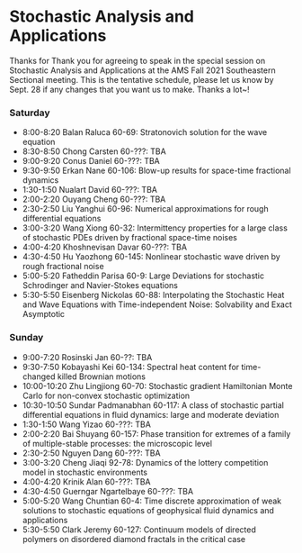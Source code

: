 # Stochastic Analysis and Applications
Thanks for Thank you for agreeing to speak in the special session on Stochastic Analysis and Applications at the AMS Fall 2021 Southeastern Sectional meeting. This is the tentative schedule, please let us know by Sept. 28 if any changes that you want us to make. Thanks a lot~! 

### Saturday
* 8:00-8:20  Balan  Raluca  60-69:  Stratonovich solution for the wave equation
* 8:30-8:50  Chong  Carsten  60-???:  TBA
* 9:00-9:20  Conus  Daniel  60-???:  TBA
* 9:30-9:50  Erkan  Nane  60-106:  Blow-up results for space-time fractional dynamics
* 1:30-1:50  Nualart  David  60-???:  TBA
* 2:00-2:20  Ouyang  Cheng  60-???:  TBA
* 2:30-2:50  Liu  Yanghui  60-96:  Numerical approximations for rough differential equations
* 3:00-3:20  Wang  Xiong  60-32:  Intermittency properties for a large class of stochastic PDEs driven by fractional space-time noises
* 4:00-4:20  Khoshnevisan  Davar  60-???:  TBA
* 4:30-4:50  Hu  Yaozhong  60-145:  Nonlinear stochastic wave driven by rough fractional noise
* 5:00-5:20  Fatheddin  Parisa  60-9:  Large Deviations for stochastic Schrodinger and Navier-Stokes equations
* 5:30-5:50  Eisenberg  Nickolas  60-88:  Interpolating the Stochastic Heat and Wave Equations with Time-independent Noise: Solvability and Exact Asymptotic


### Sunday
* 9:00-7:20  Rosinski  Jan  60-??:  TBA
* 9:30-7:50  Kobayashi  Kei  60-134:  Spectral heat content for time-changed killed Brownian motions
* 10:00-10:20  Zhu  Lingjiong  60-70:  Stochastic gradient Hamiltonian Monte Carlo for non-convex stochastic optimization
* 10:30-10:50  Sundar  Padmanabhan  60-117:  A class of stochastic partial differential equations in fluid dynamics: large and moderate deviation
* 1:30-1:50  Wang  Yizao  60-???:  TBA
* 2:00-2:20  Bai  Shuyang  60-157:  Phase transition for extremes of a family of multiple-stable processes: the microscopic level
* 2:30-2:50  Nguyen  Dang  60-???:  TBA
* 3:00-3:20  Cheng  Jiaqi  92-78:  Dynamics of the lottery competition model in stochastic environments
* 4:00-4:20  Krinik  Alan  60-???:  TBA
* 4:30-4:50  Guerngar  Ngartelbaye  60-???:  TBA
* 5:00-5:20  Wang  Chuntian  60-4:  Time discrete approximation of weak solutions to stochastic equations of geophysical fluid dynamics and applications
* 5:30-5:50  Clark  Jeremy  60-127:  Continuum models of directed polymers on disordered diamond fractals in the critical case
